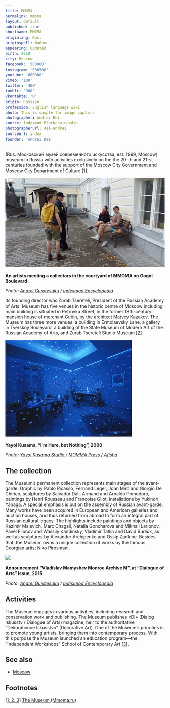 ```yaml
---
title: MMOMA
permalink: mmoma
layout: default
published: true
shortname: MMOMA
originlang: Rus.
originspell: Шаблон
appearing: Updated
birth: 2018
city: Moscow
facebook: '500000'
instagram: '500500'
youtube: '600000'
vimeo: '100'
twitter: '400'
tumblr: '900'
vkontakte: '0'
origin: Russian
profession: English language wiki
photo: This is sample for image caption
photographer: Andrei Dei
source: Indexmod Blockchainpedia
photographerurl: dei-andrei
sourceurl: index
founder: 'Andrei Dei'
---
```

(Rus. Московский музей современного искусства, est. 1999, Moscow) museum in Russia with activities exclusively on the the 20-th and 21-st centuries founded with the support of the Moscow City Government and Moscow City Department of Culture <span id="a1">[\[1\]](#f1)</span>.

![](/images/yard.jpg)

**An artists meeting a collectors in the courtyard of MMOMA on Gogol Boulevard**

*Photo: [Andrei Gurotesuku](deinichenko-andrei) / [Indexmod Encyclopedia](index)*

Its founding director was Zurab Tsereteli, President of the Russian Academy of Arts. Museum has five venues in the historic centre of Moscow including main building is situated in Petrovka Street, in the former 18th-century mansion house of merchant Gubin, by the architect Matvey Kazakov. The Museum has three more venues: a building in Ermolaevsky Lane, a gallery in Tverskoy Boulevard, a building of the State Museum of Modern Art of the Russian Academy of Arts, and Zurab Tsereteli Studio Museum <span id="a2">[\[2\]](#f3)</span>.

![](/images/kusama.jpg)

**Yayoi Kusama, “I'm Here, but Nothing”, 2000**

*Photo: [Yayoi Kusama Studio](index) / [MOMMA Press / Afisha](index)*

## The collection

The Museum’s permanent collection represents main stages of the avant-garde: Graphic by Pablo Picasso, Fernand Léger, Joan Miró and Giorgio De Chirico,  sculptures by Salvador Dalí, Armand and Arnaldo Pomodoro, paintings by Henri Rousseau and Françoise Gilot, installations by Yukinori Yanaga. A special emphasis is put on the assembly of Russian avant-garde. Many works have been acquired in European and American galleries and auction houses, and thus returned from abroad to form an integral part of Russian cultural legacy. The highlights include paintings and objects by Kazimir Malevich, Marc Chagall, Natalia Goncharova and Mikhail Larionov, Pavel Filonov and Wassily Kandinsky, Vladimir Tatlin and David Burliuk, as well as sculptures by Alexander Archipenko and Ossip Zadkine. Besides that, the Museum owns a unique collection of works by the famous Georgian artist Niko Pirosmani.

![](/encyclopedia/images/monroe.jpg)

**Announcement “Vladislav Mamyshev Monroe Archive M”, at “Dialogue of Arts” issue, 2015**

*Photo: [Andrei Gurotesuku](deinichenko-andrei) / [Indexmod Encyclopedia](index)*

## Activities

The Museum engages in various activities, including research and conservation work and publishing. The Museum publishes «DI» (Dialog Iskusstv / Dialogue of Arts) magazine, heir to the authoritative “Dekorativnoe Iskusstvo” (Decorative Art). One of the Museum’s priorities is to promote young artists, bringing them into contemporary process. With this purpose the Museum launched an education program—the “Independent Workshops” School of Contemporary Art <span id="a3">[\[3\]](#f3)</span>.

## See also

+ [Moscow](moscow)

## Footnotes

[[1, 2, 3]](#a1) <span id="f1"></span> [The Museum (Mmoma.ru)](http://www.mmoma.ru/en/about/)
